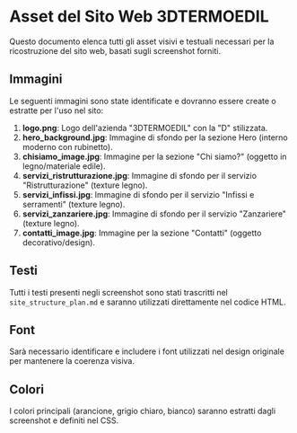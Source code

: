 # Asset del Sito Web 3DTERMOEDIL

Questo documento elenca tutti gli asset visivi e testuali necessari per la ricostruzione del sito web, basati sugli screenshot forniti.

## Immagini

Le seguenti immagini sono state identificate e dovranno essere create o estratte per l'uso nel sito:

1.  **logo.png**: Logo dell'azienda "3DTERMOEDIL" con la "D" stilizzata.
2.  **hero_background.jpg**: Immagine di sfondo per la sezione Hero (interno moderno con rubinetto).
3.  **chisiamo_image.jpg**: Immagine per la sezione "Chi siamo?" (oggetto in legno/materiale edile).
4.  **servizi_ristrutturazione.jpg**: Immagine di sfondo per il servizio "Ristrutturazione" (texture legno).
5.  **servizi_infissi.jpg**: Immagine di sfondo per il servizio "Infissi e serramenti" (texture legno).
6.  **servizi_zanzariere.jpg**: Immagine di sfondo per il servizio "Zanzariere" (texture legno).
7.  **contatti_image.jpg**: Immagine per la sezione "Contatti" (oggetto decorativo/design).

## Testi

Tutti i testi presenti negli screenshot sono stati trascritti nel `site_structure_plan.md` e saranno utilizzati direttamente nel codice HTML.

## Font

Sarà necessario identificare e includere i font utilizzati nel design originale per mantenere la coerenza visiva.

## Colori

I colori principali (arancione, grigio chiaro, bianco) saranno estratti dagli screenshot e definiti nel CSS.
